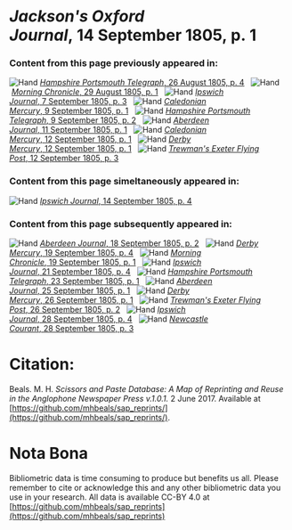 # *Jackson's Oxford Journal*, 14 September 1805, p. 1  
  
### Content from this page previously appeared in:  
![Hand](http://scissorsandpaste.net/wp-content/uploads/2017/06/smallhandpointer.png) [*Hampshire Portsmouth Telegraph*, 26 August 1805, p. 4](https://mhbeals.github.io/sap_html/Hampshire-Portsmouth-Telegraph/Hampshire-Portsmouth-Telegraph-26-August-1805-p-4)  
![Hand](http://scissorsandpaste.net/wp-content/uploads/2017/06/smallhandpointer.png) [*Morning Chronicle*, 29 August 1805, p. 1](https://mhbeals.github.io/sap_html/Morning-Chronicle/Morning-Chronicle-29-August-1805-p-1)  
![Hand](http://scissorsandpaste.net/wp-content/uploads/2017/06/smallhandpointer.png) [*Ipswich Journal*, 7 September 1805, p. 3](https://mhbeals.github.io/sap_html/Ipswich-Journal/Ipswich-Journal-7-September-1805-p-3)  
![Hand](http://scissorsandpaste.net/wp-content/uploads/2017/06/smallhandpointer.png) [*Caledonian Mercury*, 9 September 1805, p. 1](https://mhbeals.github.io/sap_html/Caledonian-Mercury/Caledonian-Mercury-9-September-1805-p-1)  
![Hand](http://scissorsandpaste.net/wp-content/uploads/2017/06/smallhandpointer.png) [*Hampshire Portsmouth Telegraph*, 9 September 1805, p. 2](https://mhbeals.github.io/sap_html/Hampshire-Portsmouth-Telegraph/Hampshire-Portsmouth-Telegraph-9-September-1805-p-2)  
![Hand](http://scissorsandpaste.net/wp-content/uploads/2017/06/smallhandpointer.png) [*Aberdeen Journal*, 11 September 1805, p. 1](https://mhbeals.github.io/sap_html/Aberdeen-Journal/Aberdeen-Journal-11-September-1805-p-1)  
![Hand](http://scissorsandpaste.net/wp-content/uploads/2017/06/smallhandpointer.png) [*Caledonian Mercury*, 12 September 1805, p. 1](https://mhbeals.github.io/sap_html/Caledonian-Mercury/Caledonian-Mercury-12-September-1805-p-1)  
![Hand](http://scissorsandpaste.net/wp-content/uploads/2017/06/smallhandpointer.png) [*Derby Mercury*, 12 September 1805, p. 1](https://mhbeals.github.io/sap_html/Derby-Mercury/Derby-Mercury-12-September-1805-p-1)  
![Hand](http://scissorsandpaste.net/wp-content/uploads/2017/06/smallhandpointer.png) [*Trewman's Exeter Flying Post*, 12 September 1805, p. 3](https://mhbeals.github.io/sap_html/Trewman's-Exeter-Flying-Post/Trewman's-Exeter-Flying-Post-12-September-1805-p-3)  
  
### Content from this page simeltaneously appeared in:  
![Hand](http://scissorsandpaste.net/wp-content/uploads/2017/06/smallhandpointer.png) [*Ipswich Journal*, 14 September 1805, p. 4](https://mhbeals.github.io/sap_html/Ipswich-Journal/Ipswich-Journal-14-September-1805-p-4)  
  
### Content from this page subsequently appeared in:  
![Hand](http://scissorsandpaste.net/wp-content/uploads/2017/06/smallhandpointer.png) [*Aberdeen Journal*, 18 September 1805, p. 2](https://mhbeals.github.io/sap_html/Aberdeen-Journal/Aberdeen-Journal-18-September-1805-p-2)  
![Hand](http://scissorsandpaste.net/wp-content/uploads/2017/06/smallhandpointer.png) [*Derby Mercury*, 19 September 1805, p. 4](https://mhbeals.github.io/sap_html/Derby-Mercury/Derby-Mercury-19-September-1805-p-4)  
![Hand](http://scissorsandpaste.net/wp-content/uploads/2017/06/smallhandpointer.png) [*Morning Chronicle*, 19 September 1805, p. 1](https://mhbeals.github.io/sap_html/Morning-Chronicle/Morning-Chronicle-19-September-1805-p-1)  
![Hand](http://scissorsandpaste.net/wp-content/uploads/2017/06/smallhandpointer.png) [*Ipswich Journal*, 21 September 1805, p. 4](https://mhbeals.github.io/sap_html/Ipswich-Journal/Ipswich-Journal-21-September-1805-p-4)  
![Hand](http://scissorsandpaste.net/wp-content/uploads/2017/06/smallhandpointer.png) [*Hampshire Portsmouth Telegraph*, 23 September 1805, p. 1](https://mhbeals.github.io/sap_html/Hampshire-Portsmouth-Telegraph/Hampshire-Portsmouth-Telegraph-23-September-1805-p-1)  
![Hand](http://scissorsandpaste.net/wp-content/uploads/2017/06/smallhandpointer.png) [*Aberdeen Journal*, 25 September 1805, p. 1](https://mhbeals.github.io/sap_html/Aberdeen-Journal/Aberdeen-Journal-25-September-1805-p-1)  
![Hand](http://scissorsandpaste.net/wp-content/uploads/2017/06/smallhandpointer.png) [*Derby Mercury*, 26 September 1805, p. 1](https://mhbeals.github.io/sap_html/Derby-Mercury/Derby-Mercury-26-September-1805-p-1)  
![Hand](http://scissorsandpaste.net/wp-content/uploads/2017/06/smallhandpointer.png) [*Trewman's Exeter Flying Post*, 26 September 1805, p. 2](https://mhbeals.github.io/sap_html/Trewman's-Exeter-Flying-Post/Trewman's-Exeter-Flying-Post-26-September-1805-p-2)  
![Hand](http://scissorsandpaste.net/wp-content/uploads/2017/06/smallhandpointer.png) [*Ipswich Journal*, 28 September 1805, p. 4](https://mhbeals.github.io/sap_html/Ipswich-Journal/Ipswich-Journal-28-September-1805-p-4)  
![Hand](http://scissorsandpaste.net/wp-content/uploads/2017/06/smallhandpointer.png) [*Newcastle Courant*, 28 September 1805, p. 3](https://mhbeals.github.io/sap_html/Newcastle-Courant/Newcastle-Courant-28-September-1805-p-3)  


# Citation: 

Beals. M. H. *Scissors and Paste Database: A Map of Reprinting and Reuse in the Anglophone Newspaper Press v.1.0.1.* 2 June 2017. Available at [https://github.com/mhbeals/sap_reprints/](https://github.com/mhbeals/sap_reprints/). 

# Nota Bona

Bibliometric data is time consuming to produce but benefits us all. Please remember to cite or acknowledge this and any other bibliometric data you use in your research. All data is available CC-BY 4.0 at [https://github.com/mhbeals/sap_reprints](https://github.com/mhbeals/sap_reprints)